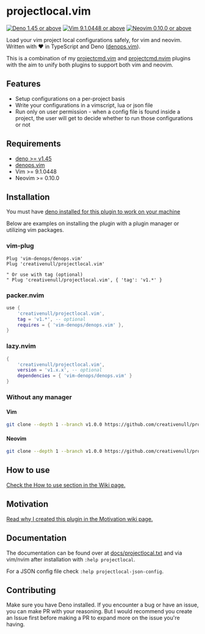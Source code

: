 # projectlocal.vim

[![Deno 1.45 or above](https://img.shields.io/badge/Deno-Support%201.45-blue.svg?logo=deno)](https://github.com/denoland/deno/tree/v1.45)
[![Vim 9.1.0448 or above](https://img.shields.io/badge/Vim-Support%209.1.0448-blue.svg?logo=vim)](https://github.com/vim/vim/tree/v9.1.0448)
[![Neovim 0.10.0 or above](https://img.shields.io/badge/Neovim-Support%200.10.0-blue.svg?logo=neovim&logoColor=white)](https://github.com/neovim/neovim/tree/v0.10.0)

Load your vim project local configurations safely, for vim and neovim. Written with ♥ in TypeScript and Deno
([denops.vim][denops]).

This is a combination of my [projectcmd.vim][pcmdvim] and [projectcmd.nvim][pcmdnvim] plugins with the aim to unify both
plugins to support both vim and neovim.

<!--
## TODO

+ JSON file
    + [X] Add JSON schema
    + [X] Add [ALE][ale] support
    + [X] Add efmls and diagnosticls support via [efmls-configs][efmls-configs] and [diagnosticls-configs][diagnosticls-configs]
    + [ ] Add [neoformat][neoformat] support
    + [ ] Add [neomake][neomake] support
    + [ ] Add [nvim-lint][nvim-lint] support
    + [X] Add [null-ls][null-ls] support
-->

## Features

+ Setup configurations on a per-project basis
+ Write your configurations in a vimscript, lua or json file
+ Run only on user permission - when a config file is found inside a project, the user will get to decide whether to
  run those configurations or not

## Requirements

+ [deno >= v1.45](https://deno.land)
+ [denops.vim][denops]
+ Vim >= 9.1.0448
+ Neovim >= 0.10.0

## Installation

You must have [deno installed for this plugin to work on your machine](https://deno.land)

Below are examples on installing the plugin with a plugin manager or utilizing vim packages.

### vim-plug

```vim
Plug 'vim-denops/denops.vim'
Plug 'creativenull/projectlocal.vim'

" Or use with tag (optional)
" Plug 'creativenull/projectlocal.vim', { 'tag': 'v1.*' }
```

### packer.nvim

```lua
use {
    'creativenull/projectlocal.vim',
    tag = 'v1.*', -- optional
    requires = { 'vim-denops/denops.vim' },
}
```

### lazy.nvim

```lua
{
    'creativenull/projectlocal.vim',
    version = 'v1.x.x', -- optional
    dependencies = { 'vim-denops/denops.vim' }
}
```

### Without any manager

#### Vim

```sh
git clone --depth 1 --branch v1.0.0 https://github.com/creativenull/projectlocal.vim ~/.vim/pack/creativenull/start/projectlocal.vim
```

#### Neovim

```sh
git clone --depth 1 --branch v1.0.0 https://github.com/creativenull/projectlocal.vim ~/.local/share/nvim/site/pack/creativenull/start/projectlocal.vim
```

## How to use

[Check the How to use section in the Wiki page.](https://github.com/creativenull/projectlocal.vim/wiki#how-to-use)

## Motivation

[Read why I created this plugin in the Motivation wiki page.](https://github.com/creativenull/projectlocal.vim/wiki/Motivation)

## Documentation

The documentation can be found over at [docs/projectlocal.txt][docs] and via vim/nvim after installation with
`:help projectlocal`.

For a JSON config file check `:help projectlocal-json-config`.

## Contributing

Make sure you have Deno installed. If you encounter a bug or have an issue, you can make PR with your reasoning. But I
would recommend you create an Issue first before making a PR to expand more on the issue you're having.

[vim-exrc]: https://vimhelp.org/options.txt.html#'exrc'
[vim-secure]: https://vimhelp.org/options.txt.html#'secure'
[denops]: https://github.com/vim-denops/denops.vim
[pcmdvim]: https://github.com/creativenull/projectcmd.vim
[pcmdnvim]: https://github.com/creativenull/projectcmd.nvim
[docs]: doc/projectlocal.txt
[efmls-configs]: https://github.com/creativenull/efmls-configs-nvim
[diagnosticls-configs]: https://github.com/creativenull/diagnosticls-configs-nvim
[ale]: https://github.com/dense-analysis/ale
[null-ls]: https://github.com/jose-elias-alvarez/null-ls.nvim
[nvim-lint]: https://github.com/mfussenegger/nvim-lint
[neoformat]: https://github.com/sbdchd/neoformat
[neomake]: https://github.com/neomake/neomake
